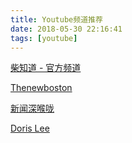 ```yaml
---
title: Youtube频道推荐
date: 2018-05-30 22:16:41
tags: [youtube]  
---
```


[柴知道 - 官方频道](https://www.youtube.com/channel/UCQtwvRQWnT5Buh9hpvNNryQ)

[Thenewboston](https://www.youtube.com/channel/UCJbPGzawDH1njbqV-D5HqKw)

[新闻深喉咙](https://www.youtube.com/channel/UCdp5pYDJCpl5WFk3jFEjWHw)

[Doris Lee](https://www.youtube.com/channel/UCm6Yd7EvfkCn7VOKOnrV1bg)









